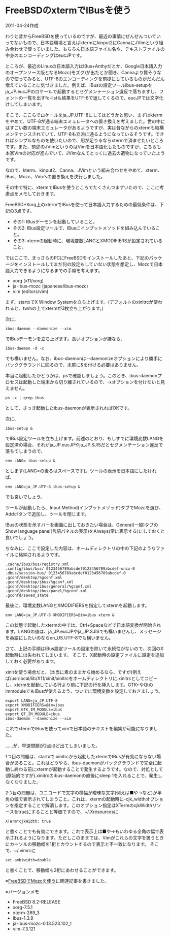 # FreeBSDのxtermでIBusを使う

2011-04-24作成

わりと昔からFreeBSDを使っているのですが、最近の事情にぜんぜんついていってないもので、日本語環境と言えばktermにkinput2にCannaにJVimという組み合わせで使っていました。もちろん日本語ファイル名や、テキストファイルの中身のエンコーディングはeucJPです。

ところが、最近のLinuxの日本語入力はIBus+Anthyだとか、Google日本語入力のオープンソース版となるMozc(モズク)が出たとか聞き、Cannaより賢そうなので使ってみると、UTF-8のエンコーディングを前提にしているものがだんだん増えていることに気づきました。例えば、IBusの設定ツールibus-setupをja_JP.eucJPのロケールで起動するとセグメンテーション違反で落ちますし、フォントの一覧を出すfc-listも結果をUTF-8で返してくるので、eucJPでは文字化けしてしまいます。

そこで、ここらでロケールをja_JP.UTF-8にしてはどうかと思い、まずはktermをやめて、UTF-8が通る端末エミュレータへの置き換えを考えました。世の中にはすごい数の端末エミュレータがあるようですが、実は昔ながらのxtermも結構メンテナンスされていて、UTF-8も立派に通るようになっているそうです。できればシンプルなものを使いたいので、用が足りるならxtermで済ませたいところです。また、前述のJVimというのはVimを日本語化したものですが、こちらも本家Vimの対応が進んでいて、JVimなんてとっくに過去の遺物になっていたようです。

なので、kterm、kinput2、Canna、JVimという組み合わせをやめて、xterm、IBus、Mozc、Vimへの置き換えを決行しました。

その中で特に、xtermでIBusを使うところでたくさんつまずいたので、ここに考慮点をメモしておきます。

FreeBSD+Xorg上のxtermでIBusを使って日本語入力するための最低条件は、下記の3点です。

- その1: IBusデーモンを起動していること。
- その2: IBus設定ツールで、IBusにインプットメソッドを組み込んでいること。
- その3: xtermの起動時に、環境変数LANGとXMODIFIERSが設定されていること。

ではここで、まっさらのPCにFreeBSDをインストールしたあと、下記のパッケージをインストールしてまだ何の設定もしていない状態を想定し、Mozcで日本語入力できるようになるまでの手順を考えます。

- xorg (x11/xorg)
- ja-ibus-mozc (japanese/ibus-mozc)
- vim (editors/vim)

まず、startxでX Window Systemを立ち上げます。(デフォルトのxinitrcが使われると、twmの上でxtermが3枚立ち上がります。)

次に、

    ibus-daemon --daemonize --xim

でIBusデーモンを立ち上げます。長いオプションが嫌なら、

    ibus-daemon -d -x

でも構いません。なお、ibus-daemonは--daemonizeオプションにより勝手にバックグラウンドに回るので、末尾に&を付ける必要はありません。

本当に起動したかどうかは、psで確認しましょう。このとき、ibus-daemonプロセスは起動した端末から切り離されているので、-xオプションを付けないと見えません。

    ps -x | grep ibus

として、さっき起動したibus-daemonが表示されればOKです。

次に、

    ibus-setup &

でIBus設定ツールを立ち上げます。前述のとおり、もしすでに環境変数LANGを設定済の場合、それがja_JP.eucJPやja_JP.SJISだとセグメンテーション違反で落ちてしまうので、

    env LANG= ibus-setup &

とします(LANG=の後ろはスペースです)。ツールの表示を日本語にしたければ、

    env LANG=ja_JP.UTF-8 ibus-setup &

でも良いでしょう。

ツールが起動したら、Input Method(インプットメソッド)タブでMozcを選び、Addボタンで追加し、ツールを閉じます。

IBusの状態を示すバーを画面に出しておきたい場合は、General(一般)タブのShow language panel(言語パネルの表示)をAlways(常に表示する)にしておくと良いでしょう。

ちなみに、ここで設定した内容は、ホームディレクトリの中の下記のようなファイルに格納されるようです。

    .cache/ibus/bus/registry.xml
    .config/ibus/bus/ 0123456789abcdef0123456789abcdef-unix-0
    .dbus/session-bus/ 0123456789abcdef0123456789abcdef-0
    .gconf/desktop/%gconf.xml
    .gconf/desktop/ibus/%gconf.xml
    .gconf/desktop/ibus/general/%gconf.xml
    .gconf/desktop/ibus/panel/%gconf.xml
    .gconfd/saved_state

最後に、環境変数LANGとXMODIFIERSを指定してxtermを起動します。

    env LANG=ja_JP.UTF-8 XMODIFIERS=@im=ibus xterm &

この状態で起動したxtermの中では、Ctrl+Spaceなどで日本語変換が開始されます。LANGの値は、ja_JP.eucJPやja_JP.SJISでも構いませんし、メッセージを英語にしたいのならen_US.UTF-8でも構いません。

さて、上記の手順はIBus設定ツールの設定を除いて永続性がないので、次回のX起動時には失われてしまいます。
そこで、X起動時の設定ファイルに設定を追加しておく必要があります。

xinitを使う場合だと、(本当に素のままから始めるなら、ですが)例えば/usr/local/lib/X11/xinit/xinitrcをホームディレクトリに.xinitrcとしてコピーし、xtermを起動している行より前に下記の行を挿入します。GTK+やQtのimmoduleでもIBusが使えるよう、ついでに環境変数を設定しておきましょう。

    export LANG=ja_JP.UTF-8
    export XMODIFIERS=@im=ibus
    export GTK_IM_MODULE=ibus
    export QT_IM_MODULE=ibus
    ibus-daemon --daemonize --xim

これでxtermでIBusを使ってvimで日本語のテキストを編集が可能になりました。

……が、早速問題が2点ほど出てしまいました。

1つ目の問題は、startxで.xinitrcから起動したxtermでIBusが有効にならない場合があること。これはどうやら、ibus-daemonがバックグラウンドで完全に起動し終わる前にxtermが起動することで発生するようです。なので、対処として(原始的ですが).xinitrcのibus-daemonの直後にsleep 1を入れることで、発生しなくなりました。

2つ目の問題は、ユニコードで文字の横幅が曖昧な文字(例えば■や→など)が半角の幅で表示されてしまうこと。これは、xtermの起動時に-cjk_widthオプションを指定することで解消します。このオプション指定はXTermのcjkWidthリソースをtrueにすることと等価ですので、~/.Xresourcesに

    XTerm*cjkWidth: true

と書くことでも有効にできます。これで表示上は■や→もいわゆる全角の幅で表示されるようになります。ただしこのままでは、Vimがこれらの文字を扱うときにカーソルの移動幅を1桁とカウントするので表示と不一致になります。
そこで、~/.vimrcに

    set ambiwidth=double

と書くことで、移動幅も2桁にあわせることができます。

※[FreeBSDでMozcを使う](20120506.md)に関連記事を書きました。

※バージョンメモ

- FreeBSD 8.2-RELEASE
- xorg-7.5.1
- xterm-269_3
- ibus-1.3.9
- ja-ibus-mozc-0.13.523.102_1
- vim-7.3.121
